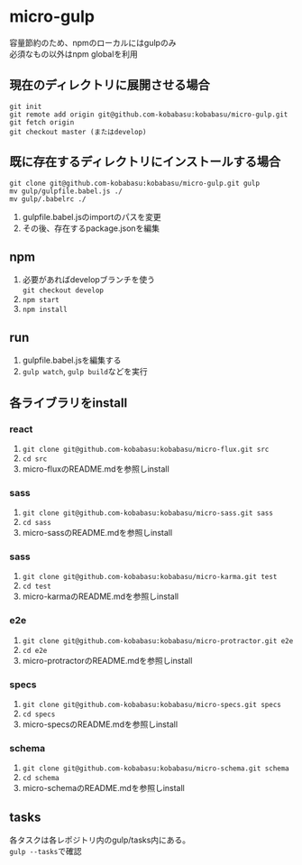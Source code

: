 # micro-gulp
容量節約のため、npmのローカルにはgulpのみ  
必須なもの以外はnpm globalを利用  

## 現在のディレクトリに展開させる場合

```
git init
git remote add origin git@github.com-kobabasu:kobabasu/micro-gulp.git
git fetch origin
git checkout master (またはdevelop)
```

## 既に存在するディレクトリにインストールする場合

```
git clone git@github.com-kobabasu:kobabasu/micro-gulp.git gulp 
mv gulp/gulpfile.babel.js ./
mv gulp/.babelrc ./
```
1. gulpfile.babel.jsのimportのパスを変更
1. その後、存在するpackage.jsonを編集

## npm
1. 必要があればdevelopブランチを使う  
   `git checkout develop`
1. `npm start`
1. `npm install`

## run
1. gulpfile.babel.jsを編集する
1. `gulp watch`, `gulp build`などを実行

## 各ライブラリをinstall
### react
1. `git clone git@github.com-kobabasu:kobabasu/micro-flux.git src`
1. `cd src`
1. micro-fluxのREADME.mdを参照しinstall

### sass
1. `git clone git@github.com-kobabasu:kobabasu/micro-sass.git sass`
1. `cd sass`
1. micro-sassのREADME.mdを参照しinstall

### sass
1. `git clone git@github.com-kobabasu:kobabasu/micro-karma.git test`
1. `cd test`
1. micro-karmaのREADME.mdを参照しinstall

### e2e
1. `git clone git@github.com-kobabasu:kobabasu/micro-protractor.git e2e`
1. `cd e2e`
1. micro-protractorのREADME.mdを参照しinstall

### specs
1. `git clone git@github.com-kobabasu:kobabasu/micro-specs.git specs`
1. `cd specs`
1. micro-specsのREADME.mdを参照しinstall

### schema
1. `git clone git@github.com-kobabasu:kobabasu/micro-schema.git schema`
1. `cd schema`
1. micro-schemaのREADME.mdを参照しinstall

## tasks
各タスクは各レポジトリ内のgulp/tasks内にある。  
`gulp --tasks`で確認
